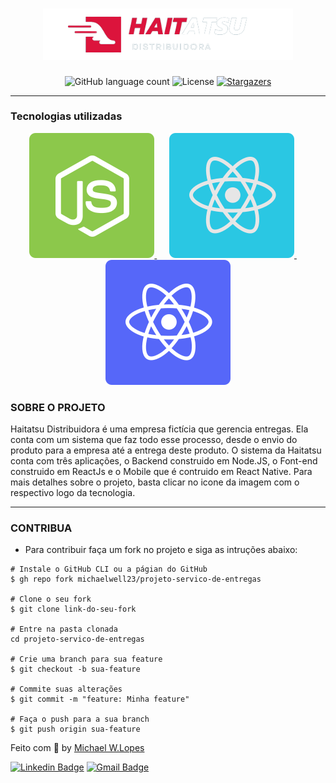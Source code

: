 <h1 align="center">
  <img alt="haitatsu" title="Haitatsu" src="./server/.github/logo.png" width="400px" />
</h1>

<p align="center">
  <img alt="GitHub language count" src="https://img.shields.io/github/languages/count/michaelwell23/haitatsu?color=%2304D361">

  <img alt="License" src="https://img.shields.io/badge/license-MIT-%2304D361">

  <a href="https://github.com/michaelwell23/haitatsu/stargazers">
    <img alt="Stargazers" src="https://img.shields.io/github/stars/michaelwell23/haitatsu?style=social">
  </a>
</p>

---
### Tecnologias utilizadas

<p align="center">
  <a href="https://github.com/michaelwell23/projeto-servico-de-entregas/tree/master/server"><img src="./server/.github/nodejs.svg" alt="Node.Js" />
  </a>&nbsp;&nbsp;&nbsp;&nbsp;
  <a href="https://github.com/michaelwell23/projeto-servico-de-entregas/tree/master/web"><img src="./server/.github/reactjs.svg" alt="ReactJS">
  </a>&nbsp;&nbsp;&nbsp;&nbsp;
  <a href="https://github.com/michaelwell23/projeto-servico-de-entregas/tree/master/mobile"><img src="./server/.github/reactnative.svg" alt="React Native"/>
  </a>
</p>

### SOBRE O PROJETO
Haitatsu Distribuidora é uma empresa fictícia que gerencia entregas. Ela conta com um sistema que faz todo esse processo, desde o envio do produto para a empresa até a entrega deste produto. O sistema da Haitatsu conta com três aplicações, o Backend construido em Node.JS, o Font-end construido em ReactJs e o Mobile que é contruido em React Native. Para mais detalhes sobre o projeto, basta clicar no icone da imagem com o respectivo logo da tecnologia. 

---

### CONTRIBUA

* Para contribuir faça um fork no projeto e siga as intruções abaixo:
```
# Instale o GitHub CLI ou a págian do GitHub
$ gh repo fork michaelwell23/projeto-servico-de-entregas

# Clone o seu fork
$ git clone link-do-seu-fork

# Entre na pasta clonada
cd projeto-servico-de-entregas

# Crie uma branch para sua feature
$ git checkout -b sua-feature

# Commite suas alterações
$ git commit -m "feature: Minha feature"

# Faça o push para a sua branch
$ git push origin sua-feature

```


Feito com :purple_heart: by [Michael W.Lopes](https://github.com/michael23-lopes)

[![Linkedin Badge](https://img.shields.io/badge/-Michael%20Lopes-blue?style=flat-square&logo=Linkedin&logoColor=white&link=https://www.linkedin.com/in/michael-wellington-lopes/)](https://www.linkedin.com/in/michael-wellington-lopes/) 
[![Gmail Badge](https://img.shields.io/badge/-michael23.wellington@gmail.com-c14438?style=flat-square&logo=Gmail&logoColor=white&link=mailto:michael23.wellington@gmail.com)](mailto:michael23.wellington@gmail.com)
